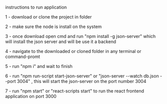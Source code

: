 instructions to run application

1 - download or clone the project in folder

2 - make sure the node is install on the system

3 - once download open cmd and run "npm install -g json-server" which will install the json server and will be use it a backend

4 - navigate to the downloaded or cloned folder in any terminal or command-promt

5 - run "npm i" and wait to finish

6 - run "npm run-script start-json-server" or "json-server --watch db.json --port 3004" , this will start the json-server on the port number 3004

7 - run "npm start" or "react-scripts start" to run the react frontend application on port 3000
